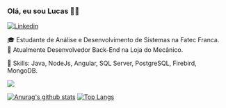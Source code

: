 ### Olá, eu sou Lucas 👋😄

[![Linkedin](https://img.shields.io/badge/LinkedIn-0077B5?style=for-the-badge&logo=linkedin&logoColor=white)](https://www.linkedin.com/in/lucas-fernando-de-assis/)

🎓 Estudante de Análise e Desenvolvimento de Sistemas na Fatec Franca.<br>
🔧 Atualmente Desenvolvedor Back-End na Loja do Mecânico.

💼 Skills:
Java, NodeJs, Angular, SQL Server, PostgreSQL, Firebird, MongoDB.

![](https://komarev.com/ghpvc/?username=lucasfernandoassiswebdev)

[![Anurag's github stats](https://github-readme-stats.vercel.app/api?username=lucasfernandoassiswebdev&show_icons=true&theme=radical)](https://github.com/lucasfernandoassiswebdev/github-readme-stats&show_icons=true&theme=radical)
[![Top Langs](https://github-readme-stats.vercel.app/api/top-langs/?username=lucasfernandoassiswebdev&layout=compact)](https://github.com/lucasfernandoassiswebdev/github-readme-stats)

